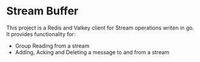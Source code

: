 # Stream Buffer

This project is a Redis and Valkey client for Stream operations writen in go. It provides functionality for:

- Group Reading from a stream
- Adding, Acking and Deleting a message to and from a stream